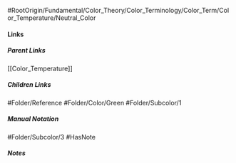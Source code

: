 #RootOrigin/Fundamental/Color_Theory/Color_Terminology/Color_Term/Color_Temperature/Neutral_Color
#### Links
##### Parent Links
[[Color_Temperature]]
##### Children Links
#Folder/Reference
#Folder/Color/Green
#Folder/Subcolor/1
##### Manual Notation
#Folder/Subcolor/3
#HasNote
##### Notes